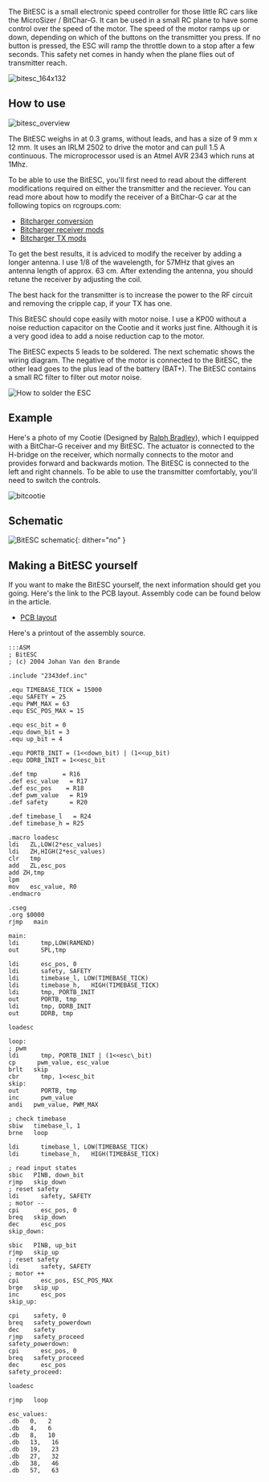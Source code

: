 The BitESC is a small electronic speed controller for those little RC cars like the MicroSizer / BitChar-G. It can be used in a small RC plane to have some control over the speed of the motor. The speed of the motor ramps up or down, depending on which of the buttons on the transmitter you press. If no button is pressed, the ESC will ramp the throttle down to a stop after a few seconds. This safety net comes in handy when the plane flies out of transmitter reach.

![](images/bitesc_164x132.jpg "bitesc_164x132")

## How to use

![](images/bitesc_overview.jpg "bitesc_overview")

The BitESC weighs in at 0.3 grams, without leads, and has a size of 9 mm x 12 mm. It uses an IRLM 2502 to drive the motor and can pull 1.5 A continuous. The microprocessor used is an Atmel AVR 2343 which runs at 1Mhz.

To be able to use the BitESC, you'll first need to read about the different modifications required on either the transmitter and the reciever. You can read more about how to modify the receiver of a BitChar-G car at the following topics on rcgroups.com:

- [Bitcharger conversion](http://www.rcgroups.com/forums/showthread.php?t=74227)
- [Bitcharger receiver mods](http://www.rcgroups.com/forums/showthread.php?t=94563)
- [Bitcharger TX mods](http://www.rcgroups.com/forums/showthread.php?t=94107)

To get the best results, it is adviced to modify the receiver by adding a longer antenna. I use 1/8 of the wavelength, for 57MHz that gives an antenna length of approx. 63 cm. After extending the antenna, you should retune the receiver by adjusting the coil.

The best hack for the transmitter is to increase the power to the RF circuit and removing the cripple cap, if your TX has one.

This BitESC should cope easily with motor noise. I use a KP00 without a noise reduction capacitor on the Cootie and it works just fine. Although it is a very good idea to add a noise reduction cap to the motor.

The BitESC expects 5 leads to be soldered. The next schematic shows the wiring diagram. The negative of the motor is connected to the BitESC, the other lead goes to the plus lead of the battery (BAT+). The BitESC contains a small RC filter to filter out motor noise.

![](images/bitesc.gif "How to solder the ESC")

## Example

Here's a photo of my Cootie (Designed by [Ralph Bradley](http://www.parmodels.com/)), which I equipped with a BitChar-G receiver and my BitESC. The actuator is connected to the H-bridge on the receiver, which normally connects to the motor and provides forward and backwards motion. The BitESC is connected to the left and right channels. To be able to use the transmitter comfortably, you'll need to switch the controls.

![](images/bitcootie.jpg "bitcootie")

## Schematic

![](images/bitesc_schema.gif "BitESC schematic"){: dither="no" }

## Making a BitESC yourself

If you want to make the BitESC yourself, the next information should get you going. Here's the link to the PCB layout. Assembly code can be found below in the article.

- [PCB layout](https://vandenbran.de/wp-content/uploads/2008/05/bitesc.pdf)

Here's a printout of the assembly source.

    :::ASM
    ; BitESC
    ; (c) 2004 Johan Van den Brande
    
    .include "2343def.inc"
    
    .equ TIMEBASE_TICK = 15000
    .equ SAFETY = 25
    .equ PWM_MAX = 63
    .equ ESC_POS_MAX = 15
    
    .equ esc_bit = 0
    .equ down_bit = 3
    .equ up_bit = 4
    
    .equ PORTB_INIT = (1<<down_bit) | (1<<up_bit)
    .equ DDRB_INIT = 1<<esc_bit
    
    .def tmp       = R16
    .def esc_value   = R17
    .def esc_pos    = R18
    .def pwm_value   = R19
    .def safety      = R20
    
    .def timebase_l   = R24
    .def timebase_h = R25
    
    .macro loadesc
    ldi   ZL,LOW(2*esc_values)
    ldi   ZH,HIGH(2*esc_values)
    clr   tmp
    add   ZL,esc_pos
    add ZH,tmp
    lpm
    mov   esc_value, R0
    .endmacro
    
    .cseg
    .org $0000
    rjmp   main
    
    main:
    ldi      tmp,LOW(RAMEND)
    out      SPL,tmp
    
    ldi      esc_pos, 0
    ldi      safety, SAFETY
    ldi      timebase_l, LOW(TIMEBASE_TICK)
    ldi      timebase_h,   HIGH(TIMEBASE_TICK)
    ldi      tmp, PORTB_INIT
    out      PORTB, tmp
    ldi      tmp, DDRB_INIT
    out      DDRB, tmp
    
    loadesc
    
    loop:
    ; pwm
    ldi      tmp, PORTB_INIT | (1<<esc\_bit)
    cp      pwm_value, esc_value
    brlt   skip
    cbr      tmp, 1<<esc_bit
    skip:
    out      PORTB, tmp
    inc      pwm_value
    andi   pwm_value, PWM_MAX
    
    ; check timebase
    sbiw   timebase_l, 1
    brne   loop
    
    ldi      timebase_l, LOW(TIMEBASE_TICK)
    ldi      timebase_h,   HIGH(TIMEBASE_TICK)
    
    ; read input states
    sbic   PINB, down_bit
    rjmp   skip_down
    ; reset safety
    ldi      safety, SAFETY
    ; motor --
    cpi      esc_pos, 0
    breq   skip_down
    dec      esc_pos
    skip_down:
    
    sbic   PINB, up_bit
    rjmp   skip_up
    ; reset safety
    ldi      safety, SAFETY
    ; motor ++
    cpi      esc_pos, ESC_POS_MAX
    brge   skip_up
    inc      esc_pos
    skip_up:
    
    cpi    safety, 0
    breq   safety_powerdown
    dec    safety
    rjmp   safety_proceed
    safety_powerdown:
    cpi      esc_pos, 0
    breq   safety_proceed
    dec      esc_pos
    safety_proceed:
    
    loadesc
    
    rjmp   loop
    
    esc_values:
    .db   0,   2
    .db   4,   6
    .db   8,   10
    .db   13,   16
    .db   19,   23
    .db   27,   32
    .db   38,   46
    .db   57,   63
